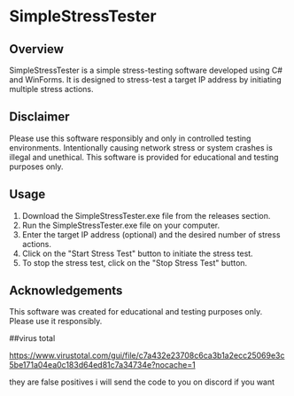 # SimpleStressTester

## Overview

SimpleStressTester is a simple stress-testing software developed using C# and WinForms. It is designed to stress-test a target IP address by initiating multiple stress actions.

## Disclaimer

Please use this software responsibly and only in controlled testing environments. Intentionally causing network stress or system crashes is illegal and unethical. This software is provided for educational and testing purposes only.

## Usage

1. Download the SimpleStressTester.exe file from the releases section.
2. Run the SimpleStressTester.exe file on your computer.
3. Enter the target IP address (optional) and the desired number of stress actions.
4. Click on the "Start Stress Test" button to initiate the stress test.
5. To stop the stress test, click on the "Stop Stress Test" button.

## Acknowledgements

This software was created for educational and testing purposes only. Please use it responsibly.

##virus total
 
https://www.virustotal.com/gui/file/c7a432e23708c6ca3b1a2ecc25069e3c5be171a04ea0c183d64ed81c7a34734e?nocache=1

they are false positives i will send the code to you on discord if you want
